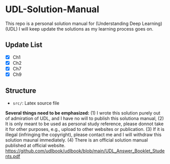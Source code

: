 # UDL-Solution-Manual
This repo is a personal solution manual for (Understanding Deep Learning)(UDL)
I will keep update the solutions as my learning process goes on.

## Update List
- [x] Ch1
- [x] Ch2
- [x] Ch7
- [x] Ch9

## Structure

- `src/`: Latex source file

**Several things need to be emphasized:**
(1) I wrote this solution purely out of admiration of UDL, and I have no will to publish this solutiona manual, 
(2) It is only meant to be used as personal study reference, please donnot take it for other purposes, e.g., upload to other websites or publication. 
(3) If it is illegal (infringing the copyright), please contact me and I will withdraw this solution maunal immediately. 
(4) There is an official solution manual published at official website.
https://github.com/udlbook/udlbook/blob/main/UDL_Answer_Booklet_Students.pdf
